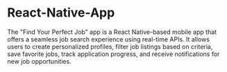 # React-Native-App
The "Find Your Perfect Job" app is a React Native-based mobile app that offers a seamless job search experience using real-time APIs. It allows users to create personalized profiles, filter job listings based on criteria, save favorite jobs, track application progress, and receive notifications for new job opportunities. 
